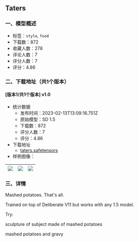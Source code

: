 ## Taters
### 一、模型概述

- 标签：`style`, `food`
- 下载数：872
- 收藏人数：278
- 评论人数：7
- 评分人数：7
- 评分：4.86

### 二、下载地址（共1个版本）

#### [版本1/共1个版本] v1.0

- 统计数据
  - 发布时间：2023-02-13T13:09:16.751Z
  - 原始模型：SD 1.5
  - 下载数：872
  - 评分人数：7
  - 评分：4.86
- 下载地址
  - [taters.safetensors](https://civitai.com/api/download/models/10016)
- 样例图像：

| <img src="https://image.civitai.com/xG1nkqKTMzGDvpLrqFT7WA/cb5597f3-c819-49c4-a6a7-031d76597e00/width=450/97610.jpeg" /> | <img src="https://image.civitai.com/xG1nkqKTMzGDvpLrqFT7WA/e7927eff-f925-44a4-98ac-563931ad2a00/width=450/97612.jpeg" /> | <img src="https://image.civitai.com/xG1nkqKTMzGDvpLrqFT7WA/da7a8d2c-5c94-4dfc-592c-992b62edd200/width=450/97611.jpeg" /> |
| ---- | ---- | ---- |


### 三、详情
<p>Mashed potatoes. That's all.</p><p></p><p>Trained on top of Deliberate V11 but works with any 1.5 model.</p><p>Try:</p><p>sculpture of subject made of mashed potatoes</p><p>mashed potatoes and gravy</p>